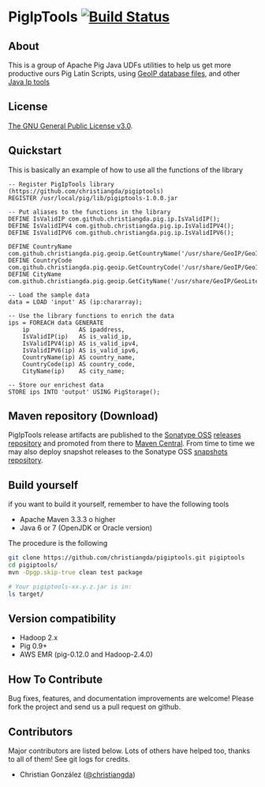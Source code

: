 # PigIpTools [![Build Status](https://travis-ci.org/christiangda/pigiptools.png)](https://travis-ci.org/christiangda/pigiptools)

## About
This is a group of Apache Pig Java UDFs utilities to help us get more productive ours Pig Latin Scripts, using [GeoIP database files](http://dev.maxmind.com/geoip/legacy/downloadable/), and other [Java Ip tools](http://docs.oracle.com/javase/7/docs/api/java/net/InetAddress.html)

## License

[The GNU General Public License v3.0](http://www.gnu.org/licenses/gpl-3.0.en.html).

## Quickstart
This is basically an example of how to use all the functions of the library
```pig
-- Register PigIpTools library (https://github.com/christiangda/pigiptools)
REGISTER /usr/local/pig/lib/pigiptools-1.0.0.jar

-- Put aliases to the functions in the library
DEFINE IsValidIP com.github.christiangda.pig.ip.IsValidIP();
DEFINE IsValidIPV4 com.github.christiangda.pig.ip.IsValidIPV4();
DEFINE IsValidIPV6 com.github.christiangda.pig.ip.IsValidIPV6();

DEFINE CountryName com.github.christiangda.pig.geoip.GetCountryName('/usr/share/GeoIP/GeoIP.dat','/usr/share/GeoIP/GeoIPv6.dat');
DEFINE CountryCode com.github.christiangda.pig.geoip.GetCountryCode('/usr/share/GeoIP/GeoIP.dat','/usr/share/GeoIP/GeoIPv6.dat');
DEFINE CityName com.github.christiangda.pig.geoip.GetCityName('/usr/share/GeoIP/GeoLiteCity.dat','/usr/share/GeoIP/GeoLiteCityv6.dat');

-- Load the sample data
data = LOAD 'input' AS (ip:chararray);

-- Use the library functions to enrich the data
ips = FOREACH data GENERATE
    ip              AS ipaddress,
    IsValidIP(ip)   AS is_valid_ip,
    IsValidIPV4(ip) AS is_valid_ipv4,
    IsValidIPV6(ip) AS is_valid_ipv6,
    CountryName(ip) AS country_name,
    CountryCode(ip) AS country_code,
    CityName(ip)    AS city_name;

-- Store our enrichest data
STORE ips INTO 'output' USING PigStorage();
```

## Maven repository (Download)
PigIpTools release artifacts are published to the [Sonatype OSS](https://oss.sonatype.org/) [releases repository](https://oss.sonatype.org/content/repositories/releases/) and promoted from there to [Maven Central](http://search.maven.org/).
From time to time we may also deploy snapshot releases to the Sonatype OSS [snapshots repository](https://oss.sonatype.org/content/repositories/snapshots/).

## Build yourself
if you want to build it yourself, remember to have the following tools
- Apache Maven 3.3.3 o higher
- Java 6 or 7 (OpenJDK  or Oracle version)

The procedure is the following
```bash
git clone https://github.com/christiangda/pigiptools.git pigiptools
cd pigiptools/
mvn -Dpgp.skip-true clean test package

# Your pigiptools-xx.y.z.jar is in:
ls target/
```

## Version compatibility
- Hadoop 2.x
- Pig 0.9+
- AWS EMR (pig-0.12.0 and Hadoop-2.4.0)

## How To Contribute
Bug fixes, features, and documentation improvements are welcome! Please fork the project and send us a pull request on github.

## Contributors
Major contributors are listed below. Lots of others have helped too, thanks to all of them!
See git logs for credits.
- Christian González ([@christiangda](https://twitter.com/christiangda))